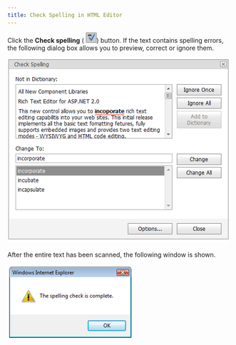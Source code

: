 ```yaml
---
title: Check Spelling in HTML Editor
---
```

Click the **Check spelling** ( ![ASPxHtmlEditor-Buttons-CheckSpelling](../../../images/Img8903.png)) button. If the text contains spelling errors, the following dialog box allows you to preview, correct or ignore them.

![ASPxHtmlEditor-CheckSpellingDialog](../../../images/Img8912.png)

After the entire text has been scanned, the following window is shown.

![ASPxHtmlEditor-CheckSpellingCompleteWindow](../../../images/Img8913.png)